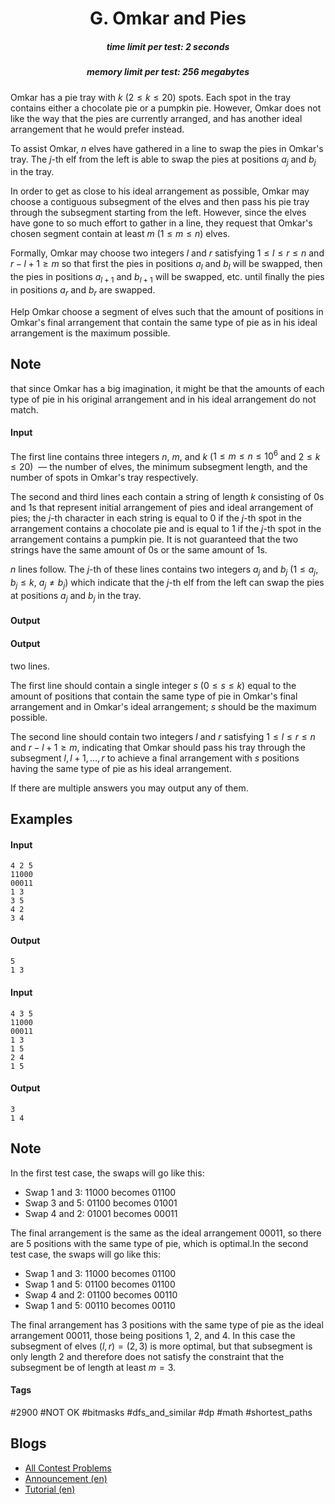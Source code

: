 <h1 style='text-align: center;'> G. Omkar and Pies</h1>

<h5 style='text-align: center;'>time limit per test: 2 seconds</h5>
<h5 style='text-align: center;'>memory limit per test: 256 megabytes</h5>

Omkar has a pie tray with $k$ ($2 \leq k \leq 20$) spots. Each spot in the tray contains either a chocolate pie or a pumpkin pie. However, Omkar does not like the way that the pies are currently arranged, and has another ideal arrangement that he would prefer instead.

To assist Omkar, $n$ elves have gathered in a line to swap the pies in Omkar's tray. The $j$-th elf from the left is able to swap the pies at positions $a_j$ and $b_j$ in the tray.

In order to get as close to his ideal arrangement as possible, Omkar may choose a contiguous subsegment of the elves and then pass his pie tray through the subsegment starting from the left. However, since the elves have gone to so much effort to gather in a line, they request that Omkar's chosen segment contain at least $m$ ($1 \leq m \leq n$) elves.

Formally, Omkar may choose two integers $l$ and $r$ satisfying $1 \leq l \leq r \leq n$ and $r - l + 1 \geq m$ so that first the pies in positions $a_l$ and $b_l$ will be swapped, then the pies in positions $a_{l + 1}$ and $b_{l + 1}$ will be swapped, etc. until finally the pies in positions $a_r$ and $b_r$ are swapped.

Help Omkar choose a segment of elves such that the amount of positions in Omkar's final arrangement that contain the same type of pie as in his ideal arrangement is the maximum possible. 
## Note

 that since Omkar has a big imagination, it might be that the amounts of each type of pie in his original arrangement and in his ideal arrangement do not match.

#### Input

The first line contains three integers $n$, $m$, and $k$ ($1 \leq m \leq n \leq 10^6$ and $2 \leq k \leq 20$)  — the number of elves, the minimum subsegment length, and the number of spots in Omkar's tray respectively. 

The second and third lines each contain a string of length $k$ consisting of $0$s and $1$s that represent initial arrangement of pies and ideal arrangement of pies; the $j$-th character in each string is equal to $0$ if the $j$-th spot in the arrangement contains a chocolate pie and is equal to $1$ if the $j$-th spot in the arrangement contains a pumpkin pie. It is not guaranteed that the two strings have the same amount of $0$s or the same amount of $1$s.

$n$ lines follow. The $j$-th of these lines contains two integers $a_j$ and $b_j$ ($1 \leq a_j, b_j \leq k$, $a_j \neq b_j$) which indicate that the $j$-th elf from the left can swap the pies at positions $a_j$ and $b_j$ in the tray.

#### Output

#### Output

 two lines. 

The first line should contain a single integer $s$ ($0 \leq s \leq k$) equal to the amount of positions that contain the same type of pie in Omkar's final arrangement and in Omkar's ideal arrangement; $s$ should be the maximum possible. 

The second line should contain two integers $l$ and $r$ satisfying $1 \leq l \leq r \leq n$ and $r - l + 1 \geq m$, indicating that Omkar should pass his tray through the subsegment $l, l + 1, \dots, r$ to achieve a final arrangement with $s$ positions having the same type of pie as his ideal arrangement.

If there are multiple answers you may output any of them.

## Examples

#### Input


```text
4 2 5
11000
00011
1 3
3 5
4 2
3 4
```
#### Output


```text
5
1 3
```
#### Input


```text
4 3 5
11000
00011
1 3
1 5
2 4
1 5
```
#### Output


```text
3
1 4
```
## Note

In the first test case, the swaps will go like this: 

* Swap $1$ and $3$: 11000 becomes 01100
* Swap $3$ and $5$: 01100 becomes 01001
* Swap $4$ and $2$: 01001 becomes 00011

 The final arrangement is the same as the ideal arrangement 00011, so there are $5$ positions with the same type of pie, which is optimal.In the second test case, the swaps will go like this: 

* Swap $1$ and $3$: 11000 becomes 01100
* Swap $1$ and $5$: 01100 becomes 01100
* Swap $4$ and $2$: 01100 becomes 00110
* Swap $1$ and $5$: 00110 becomes 00110

 The final arrangement has $3$ positions with the same type of pie as the ideal arrangement 00011, those being positions $1$, $2$, and $4$. In this case the subsegment of elves $(l, r) = (2, 3)$ is more optimal, but that subsegment is only length $2$ and therefore does not satisfy the constraint that the subsegment be of length at least $m = 3$.

#### Tags 

#2900 #NOT OK #bitmasks #dfs_and_similar #dp #math #shortest_paths 

## Blogs
- [All Contest Problems](../Codeforces_Global_Round_10.md)
- [Announcement (en)](../blogs/Announcement_(en).md)
- [Tutorial (en)](../blogs/Tutorial_(en).md)
